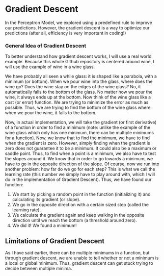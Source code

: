 # Gradient Descent
In the Perceptron Model, we explored using a predefined rule to improve our predictions. However, the gradient descent is a way to optimize our predictions (after all, efficiency is very important in coding!)

### General Idea of Gradient Descent

To better understand how gradient descent works, I will use a real world example. Because this whole Github repository is centered around wine, I will use the example of wine in a wine glass.

We have probably all seen a while glass: it is shaped like a parabola, with a minimum (or bottom). When we pour wine into the glass, where does the wine go? Does the wine stay on the edges of the wine glass? No, it automatically falls to the bottom of the glass. No matter how we pour the wine, it always ends up at the bottom. Now think of the wine glass like a cost (or error) function. We are trying to minimize the error as much as possible. Thus, we are trying to find the bottom of the wine glass where when we pour the wine, it falls to the bottom.

Now, in actual implementation, we will take the gradient (or first derivative) of a function in order to find a minimum (note: unlike the example of the wine glass which only has one minimum, there can be multiple minimums for a function). Now, we know that to find the minimum, we have to find when the gradient is zero. However, simply finding when the gradient is zero does not guarantee it to be a minimum. It could also be a maximum or saddle point. Thus, to find when a point is a minimum, we also have to test the slopes around it. We know that in order to go towards a minimum, we have to go in the opposite direction of the slope. Of course, now we run into another problem: how far do we go for each step? This is what we call the learning rate (this number we simply have to play around with, which I will do in the implementation of Gradient Descent). Thus, we have found our function:

1. We start by picking a random point in the function (initializing it) and calculating its gradient (or slope). 
2. We go in the opposite direction with a certain sized step (called the learning rate).
3. We calculate the gradient again and keep walking in the opposite direction until we reach the bottom (a threshold around zero).
4. We did it! We found a minimum!

## Limitations of Gradient Descent
As I have said earlier, there can be multiple minimums in a function, but through gradient descent, we are unable to tell whether or not a minimum is a local or global minimum. Thus, gradient descent can get stuck trying to decide between multiple minima.
